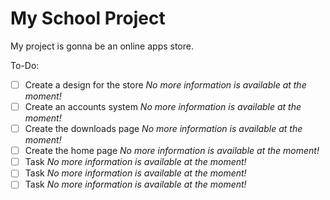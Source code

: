 # My School Project

My project is gonna be an online apps store.

To-Do:

-[ ] Create a design for the store
*No more information is available at the moment!*
- [ ] Create an accounts system
*No more information is available at the moment!*
- [ ] Create the downloads page
*No more information is available at the moment!*
- [ ] Create the home page
*No more information is available at the moment!*
- [ ] Task
*No more information is available at the moment!*
- [ ] Task
*No more information is available at the moment!*
- [ ] Task
*No more information is available at the moment!*
